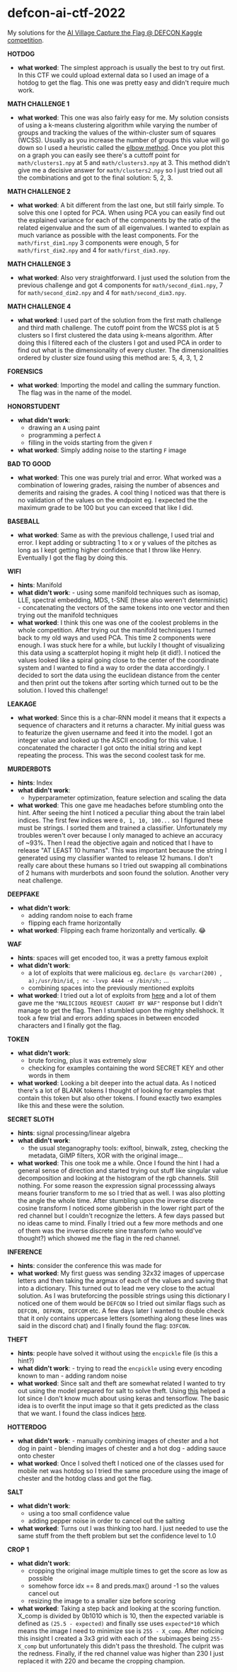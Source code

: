 # defcon-ai-ctf-2022
My solutions for the [AI Village Capture the Flag @ DEFCON Kaggle competition](https://www.kaggle.com/competitions/ai-village-ctf/).



**HOTDOG**
- **what worked**:  The simplest approach is usually the best to try out first. In this CTF we could upload external data so I used an image of a hotdog to get the flag. This one was pretty easy and didn't require much work.

**MATH CHALLENGE 1**
- **what worked**:  This one was also fairly easy for me. My solution consists of using a k-means clustering algorithm while varying the number of groups and tracking the values of the within-cluster sum of squares (WCSS). Usually as you increase the number of groups this value will go down so I used a heuristic called the [elbow method](https://en.wikipedia.org/wiki/Elbow_method_(clustering)). Once you plot this on a graph you can easily see there's a cuttoff point for `math/clusters1.npy` at 5 and `math/clusters3.npy` at 3. This method didn't give me a decisive answer for `math/clusters2.npy` so I just tried out all the combinations and got to the final solution: 5, 2, 3.

**MATH CHALLENGE 2**
- **what worked**: A bit different from the last one, but still fairly simple. To solve this one I opted for PCA. When using PCA you can easily find out the explained variance for each of the components by the ratio of the related eigenvalue and the sum of all eigenvalues. I wanted to explain as much variance as possible with the least components. For the `math/first_dim1.npy` 3 components were enough, 5 for `math/first_dim2.npy` and 4 for `math/first_dim3.npy`.

**MATH CHALLENGE 3**
- **what worked**:  Also very straightforward. I just used the solution from the previous challenge and got 4 components for `math/second_dim1.npy`, 7 for `math/second_dim2.npy` and 4 for `math/second_dim3.npy`.

**MATH CHALLENGE 4**
- **what worked**: I used part of the solution from the first math challenge and third math challenge. The cutoff point from the WCSS plot is at 5 clusters so I first clustered the data using k-means algorithm. After doing this I filtered each of the clusters I got and used PCA in order to find out what is the dimensionality of every cluster. The dimensionalities ordered by cluster size found using this method are:  5, 4, 3, 1, 2

**FORENSICS**
- **what worked**: Importing the model and calling the summary function. The flag was in the name of the model.

**HONORSTUDENT**
- **what didn't work**: 
     - drawing an `A` using paint
     - programming a perfect `A`
     - filling in the voids starting from the given `F`
- **what worked**: Simply adding noise to the starting `F` image

**BAD TO GOOD**
- **what worked**:  This one was purely trial and error. What worked was a combination of lowering grades, raising the number of absences and demerits and raising the grades. A cool thing I noticed was that there is no validation of the values on the endpoint eg. I expected the the maximum grade to be 100 but you can exceed that like I did.

**BASEBALL**
- **what worked**: Same as with the previous challenge, I used trial and error. I kept adding or subtracting 1 to x or y values of the pitches as long as I kept getting higher confidence that I throw like Henry. Eventually I got the flag by doing this.

**WIFI**
- **hints**: Manifold
- **what didn't work**: 
       - using some manifold techniques such as isomap, LLE, spectral embedding, MDS, t-SNE (these also weren't deterministic)
       - concatenating the vectors of the same tokens into one vector and then trying out the manifold techniques
- **what worked**:  I think this one was one of the coolest problems in the whole competition. After trying out the manifold techniques I turned back to my old ways and used PCA. This time 2 components were enough. I was stuck here for a while, but luckily I thought of visualizing this data using a scatterplot hoping it might help (it did!). I noticed the values looked like a spiral going close to the center of the coordinate system and I wanted to find a way to order the data accordingly. I decided to sort the data using the euclidean distance from the center and then print out the tokens after sorting which turned out to be the solution. I loved this challenge!

**LEAKAGE**
- **what worked**: Since this is a char-RNN model it means that it expects a sequence of characters and it returns a character. My initial guess was to featurize the given username and feed it into the model. I got an integer value and looked up the ASCII encoding for this value. I concatenated the character I got onto the initial string and kept repeating the process. This was the second coolest task for me.

**MURDERBOTS**
- **hints**: Index
- **what didn't work**:
    - hyperparameter optimization, feature selection and scaling the data
- **what worked**: This one gave me headaches before stumbling onto the hint. After seeing the hint I noticed a peculiar thing about the train label indices. The first few indices were `0, 1, 10, 100...` so I figured these must be strings. I sorted them and trained a classifier. Unfortunately my troubles weren't over because I only managed to achieve an accuracy of ~93%. Then I read the objective again and noticed that I have to release "AT LEAST 10 humans". This was important because the string I generated using my classifier wanted to release 12 humans. I don't really care about these humans so I tried out swapping all combinations of 2 humans with murderbots and soon found the solution. Another very neat challenge.

**DEEPFAKE**
- **what didn't work**: 
     - adding random noise to each frame
     - flipping each frame horizontally
- **what worked**: Flipping each frame horizontally and vertically. 😂

**WAF**
- **hints**: spaces will get encoded too, it was a pretty famous exploit
- **what didn't work**:
     - a lot of exploits that were malicious eg. `declare @s varchar(200) `, `a);/usr/bin/id`, `; nc -lvvp 4444 -e /bin/sh;` ...
     - combining spaces into the previously mentioned exploits
- **what worked**: I tried out a lot of exploits from [here](https://github.com/swisskyrepo/PayloadsAllTheThings) and a lot of them gave me the `"MALICIOUS REQUEST CAUGHT BY WAF"` response but I didn't manage to get the flag. Then I stumbled upon the mighty shellshock. It took a few trial and errors adding spaces in between encoded characters and I finally got the flag.

**TOKEN**
- **what didn't work**:
     - brute forcing, plus it was extremely slow
     - checking for examples containing the word SECRET KEY and other words in them
- **what worked**: Looking a bit deeper into the actual data. As I noticed there's a lot of BLANK tokens I thought of looking for examples that contain this token but also other tokens. I found exactly two examples like this and these were the solution.

**SECRET SLOTH**
- **hints**: signal processing/linear algebra
- **what didn't work**:
    - the usual steganography tools: exiftool, binwalk, zsteg, checking the metadata, GIMP filters, XOR with the original image...
- **what worked**: This one took me a while. Once I found the hint I had a general sense of direction and started trying out stuff like singular value decomposition and looking at the histogram of the rgb channels. Still nothing. For some reason the expression signal processsing always means fourier transform to me so I tried that as well. I was also plotting the angle the whole time. After stumbling upon the inverse discrete cosine transform I noticed some gibberish in the lower right part of the red channel but I couldn't recognize the letters. A few days passed but no ideas came to mind. Finally I tried out a few more methods and one of them was the inverse discrete sine transform (who would've thought?) which showed me the flag in the red channel.

**INFERENCE**
- **hints**:  consider the conference this was made for
- **what worked**: My first guess was sending 32x32 images of uppercase letters and then taking the argmax of each of the values and saving that into a dictionary. This turned out to lead me very close to the actual solution. As I was bruteforcing the possible strings using this dictionary I noticed one of them would be `DEFCQN` so I tried out similar flags such as `DEFCON, DEFKON, DEFCOM` etc. A few days later I wanted to double check that it only contains uppercase letters (something along these lines was said in the discord chat) and I finally found the flag: `D3FC0N`.

**THEFT**
- **hints**: people have solved it without using the `encpickle` file (is this a hint?)
- **what didn't work**:
      - trying to read the `encpickle` using every encoding known to man
      - adding random noise
-  **what worked**:  Since salt and theft are somewhat related I wanted to try out using the model prepared for salt to solve theft. Using [this](https://tcode2k16.github.io/blog/posts/picoctf-2018-writeup/general-skills/#solution-20) helped a lot since I don't know much about using keras and tensorflow. The basic idea is to overfit the input image so that it gets predicted as the class that we want. I found the class indices [here](https://deeplearning.cms.waikato.ac.nz/user-guide/class-maps/IMAGENET/).

**HOTTERDOG**
- **what didn't work**:
      - manually combining images of chester and a hot dog in paint
      - blending images of chester and a hot dog
      - adding sauce onto chester 
-  **what worked**:  Once I solved theft I noticed one of the classes used for mobile net was hotdog so I tried the same procedure using the image of chester and the hotdog class and got the flag.

**SALT**
- **what didn't work**:
    - using a too small confidence value
    - adding pepper noise in order to cancel out the salting
- **what worked**: Turns out I was thinking too hard. I just needed to use the same stuff from the theft problem but set the confidence level to 1.0

**CROP 1**
- **what didn't work**:
    - cropping the original image multiple times to get the score as low as possible
    - somehow force idx == 8 and preds.max() around -1 so the values cancel out
    - resizing the image to a smaller size before scoring
- **what worked**: Taking a step back and looking at the scoring function. X_comp is divided by 0b1010 which is 10, then the expected variable is defined as `(25.5 - expected)` and finally sse uses `expected*10` which means the image I need to minimize sse is `255 - X_comp`. After noticing this insight I created a 3x3 grid with each of the subimages being `255-X_comp` but unfortunately this didn't pass the threshold. The culprit was the redness. Finally, if the red channel value was higher than 230 I just replaced it with 220 and became the cropping champion.
